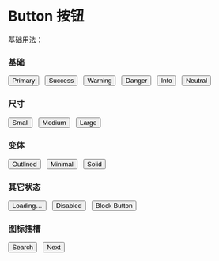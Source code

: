 # Button 按钮

基础用法：

<script setup>
import '@jackie733/prism/themes.css'
import { Button } from '@jackie733/prism'
</script>

### 基础

<div class="demo-row">
  <Button>Primary</Button>
  <Button intent="success">Success</Button>
  <Button intent="warning">Warning</Button>
  <Button intent="danger">Danger</Button>
  <Button intent="info">Info</Button>
  <Button intent="none">Neutral</Button>
</div>

### 尺寸

<div class="demo-row">
  <Button size="sm">Small</Button>
  <Button size="md">Medium</Button>
  <Button size="lg">Large</Button>
</div>

### 变体

<div class="demo-row">
  <Button variant="outlined">Outlined</Button>
  <Button variant="minimal">Minimal</Button>
  <Button variant="solid">Solid</Button>
</div>

### 其它状态

<div class="demo-row">
  <Button :loading="true">Loading…</Button>
  <Button :disabled="true">Disabled</Button>
  <Button block>Block Button</Button>
</div>

### 图标插槽

<div class="demo-row">
  <Button>
    <template #prefix>🔍</template>
    Search
  </Button>
  <Button variant="minimal">
    Next
    <template #suffix>→</template>
  </Button>
</div>

<style>
.demo-row {
  display:flex;
  gap:12px;
  align-items:center;
  flex-wrap: wrap;
  margin: 12px 0;
}
</style>
